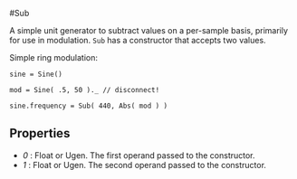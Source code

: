#Sub

A simple unit generator to subtract values on a per-sample basis, primarily for use in modulation. `Sub` has a constructor that accepts two values.

Simple ring modulation:
```
sine = Sine()

mod = Sine( .5, 50 )._ // disconnect!

sine.frequency = Sub( 440, Abs( mod ) )
```

## Properties

* _0_ : Float or Ugen. The first operand passed to the constructor.
* _1_ : Float or Ugen. The second operand passed to the constructor.